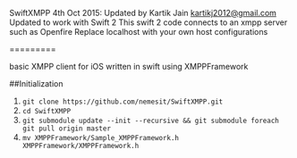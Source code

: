 SwiftXMPP
4th Oct 2015: Updated by Kartik Jain
kartikj2012@gmail.com
Updated to work with Swift 2
This swift 2 code connects to an xmpp server such as Openfire
Replace localhost with your own host configurations


=========

basic XMPP client for iOS written in swift using XMPPFramework

##Initialization
1. `git clone https://github.com/nemesit/SwiftXMPP.git`
2. `cd SwiftXMPP`
3. `git submodule update --init --recursive && git submodule foreach git pull origin master`
4. `mv XMPPFramework/Sample_XMPPFramework.h XMPPFramework/XMPPFramework.h`
